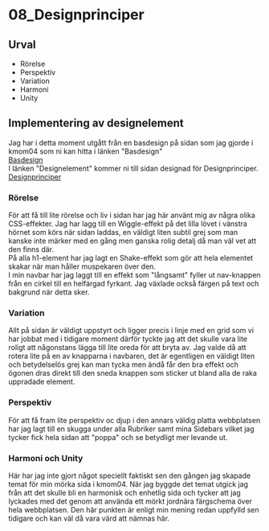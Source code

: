 ---
---
08_Designprinciper
=========================

Urval
-----------------------

* Rörelse
* Perspektiv
* Variation
* Harmoni
* Unity

Implementering av designelement
-----------------------

Jag har i detta moment utgått från en basdesign på sidan som jag gjorde i kmom04 som ni
kan hitta i länken "Basdesign"  
[Basdesign](http://www.student.bth.se/~jiho19/dbwebb-kurser/design/me/redovisa/htdocs/?style=04_dark)  
I länken "Designelement" kommer ni till sidan designad för Designprinciper.  
[Designprinciper](http://www.student.bth.se/~jiho19/dbwebb-kurser/design/me/redovisa/htdocs/?style=kmom06-designprinciper)

### Rörelse
För att få till lite rörelse och liv i sidan har jag här använt mig av några olika CSS-effekter.
Jag har lagg till en Wiggle-effekt på det lilla lövet i vänstra hörnet som körs när sidan laddas,
en väldigt liten subtil grej som man kanske inte märker med en gång men ganska rolig detalj då man
väl vet att den finns där.  
På alla h1-element har jag lagt en Shake-effekt som gör att hela elementet skakar när man håller
muspekaren över den.  
I min navbar har jag laggt till en effekt som "långsamt" fyller ut nav-knappen från en cirkel till
en helfärgad fyrkant. Jag växlade också färgen på text och bakgrund när detta sker. 

### Variation
Allt på sidan är väldigt uppstyrt och ligger precis i linje med en grid som vi har jobbat med
i tidigare moment därför tyckte jag att det skulle vara lite roligt att någonstans lägga till
lite oreda för att bryta av. Jag valde då att rotera lite på en av knapparna i navbaren, det är
egentligen en väldigt liten och betydelselös grej kan man tycka men ändå får den bra effekt och
ögonen dras direkt till den sneda knappen som sticker ut bland alla de raka uppradade element.

### Perspektiv
För att få fram lite perspektiv oc djup i den annars väldig platta webbplatsen har jag lagt till
en skugga under alla Rubriker samt mina Sidebars vilket jag tycker fick hela sidan att "poppa" och
se betydligt mer levande ut.

### Harmoni och Unity
Här har jag inte gjort något speciellt faktiskt sen den gången jag skapade temat för min mörka sida
i kmom04. När jag byggde det temat utgick jag från att det skulle bli en harmonisk och enhetlig sida
och tycker att jag lyckades med det genom att använda ett mörkt jordnära färgschema över hela webbplatsen.
Den här punkten är enligt min mening redan uppfylld sen tidigare och kan väl då vara värd att nämnas här.



